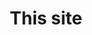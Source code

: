 ---
title: This site
WIP: true
tag: Website
isProject: true
description: My website portfolio.
languages: [VUE, NUXT]
thumbnail: https://via.placeholder.com/640x320.png?text=Awaiting-Image
---